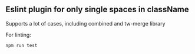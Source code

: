 ## Eslint plugin for only single spaces in className

Supports a lot of cases, including combined and tw-merge library

For linting:

```bash
npm run test
```
